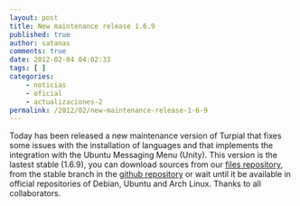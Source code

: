 ```yaml
---
layout: post
title: New maintenance release 1.6.9
published: true
author: satanas
comments: true
date: 2012-02-04 04:02:33
tags: [ ]
categories:
    - noticias
    - oficial
    - actualizaciones-2
permalink: /2012/02/new-maintenance-release-1-6-9
---
```

Today has been released a new maintenance version of Turpial that fixes some issues with the installation of languages and that implements the integration with the Ubuntu Messaging Menu (Unity). This version is the lastest stable (1.6.9), you can download sources from our [files repository][1], from the stable branch in the [github repository][2] or wait until it be available in official repositories of Debian, Ubuntu and Arch Linux. Thanks to all collaborators.

 [1]: http://turpial.org.ve/files/sources/stable/
 [2]: https://github.com/satanas/Turpial/tree/master